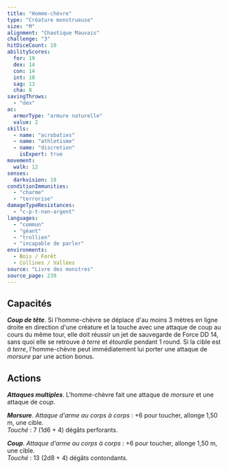```yaml
---
title: "Homme-chèvre"
type: "Créature monstrueuse"
size: "M"
alignment: "Chaotique Mauvais"
challenge: "3"
hitDiceCount: 10
abilityScores:
  for: 19
  dex: 14
  con: 14
  int: 10
  sag: 13
  cha: 8
savingThrows:
  - "dex"
ac:
  armorType: "armure naturelle"
  value: 2
skills:
  - name: "acrobaties"
  - name: "athletisme"
  - name: "discretion"
    isExpert: true
movement:
  walk: 12
senses:
  darkvision: 18
conditionImmunities:
  - "charme"
  - "terrorise"
damageTypeResistances:
  - "c-p-t-non-argent"
languages:
  - "commun"
  - "géant"
  - "trollien"
  - "incapable de parler"
environments:
  - Bois / Forêt
  - Collines / Vallées
source: "Livre des monstres"
source_page: 239
---
```

## Capacités
_**Coup de tête**_. Si l'homme-chèvre se déplace d'au moins 3 mètres en ligne droite en direction d'une créature et la touche avec une attaque de coup au cours du même tour, elle doit réussir un jet de sauvegarde de Force DD 14, sans quoi elle se retrouve _à terre_ et _étourdie_ pendant 1 round. Si la cible est _à terre_, l'homme-chèvre peut immédiatement lui porter une attaque de _morsure_ par une action bonus.

## Actions
_**Attaques multiples**_. L'homme-chèvre fait une attaque de _morsure_ et une attaque de _coup_.

_**Morsure**_. _Attaque d'arme au corps à corps_ : +6 pour toucher, allonge 1,50 m, une cible.  
_Touché_ : 7 (1d6 + 4) dégâts perforants.

_**Coup**_. _Attaque d'arme au corps à corps_ : +6 pour toucher, allonge 1,50 m, une cible.  
_Touché_ : 13 (2d8 + 4) dégâts contondants.
